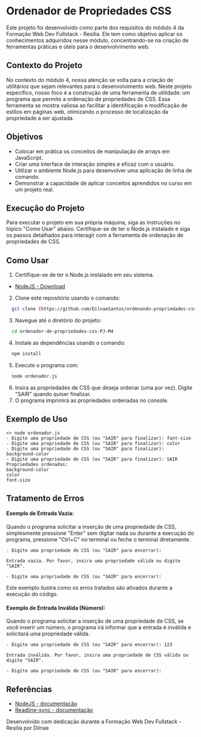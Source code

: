 # Ordenador de Propriedades CSS

Este projeto foi desenvolvido como parte dos requisitos do módulo 4 da Formação Web Dev Fullstack - Resilia. Ele tem como objetivo aplicar os conhecimentos adquiridos nesse módulo, concentrando-se na criação de ferramentas práticas e úteis para o desenvolvimento web.

## Contexto do Projeto

No contexto do módulo 4, nossa atenção se volta para a criação de utilitários que sejam relevantes para o desenvolvimento web. Neste projeto específico, nosso foco é a construção de uma ferramenta de utilidade: um programa que permite a ordenação de propriedades de CSS. Essa ferramenta se mostra valiosa ao facilitar a identificação e modificação de estilos em páginas web, otimizando o processo de localização da propriedade a ser ajustada.

## Objetivos

- Colocar em prática os conceitos de manipulação de arrays em JavaScript.
- Criar uma interface de interação simples e eficaz com o usuário.
- Utilizar o ambiente Node.js para desenvolver uma aplicação de linha de comando.
- Demonstrar a capacidade de aplicar conceitos aprendidos no curso em um projeto real.

## Execução do Projeto

Para executar o projeto em sua própria máquina, siga as instruções no tópico "Como Usar" abaixo. Certifique-se de ter o Node.js instalado e siga os passos detalhados para interagir com a ferramenta de ordenação de propriedades de CSS.

## Como Usar

1. Certifique-se de ter o Node.js instalado em seu sistema.
- [NodeJS - Download](https://nodejs.org/pt-br/download)
   
2. Clone este repositório usando o comando:
```bash
  git clone (https://github.com/DilnaeSantos/ordenando-propriedades-css-PJ-M4.git)
 ```
3. Navegue até o diretório do projeto:
```bash
  cd ordenador-de-propriedades-css-PJ-M4
```

4. Instale as dependências usando o comando:
```bash
  npm install
```
5. Execute o programa com:
```bash
  node ordenador.js
```
6. Insira as propriedades de CSS que deseja ordenar (uma por vez). Digite "SAIR" quando quiser finalizar.
7. O programa imprimirá as propriedades ordenadas no console.


## Exemplo de Uso

```
<> node ordenador.js
- Digite uma propriedade de CSS (ou "SAIR" para finalizar): font-size
- Digite uma propriedade de CSS (ou "SAIR" para finalizar): color
- Digite uma propriedade de CSS (ou "SAIR" para finalizar): background-color
- Digite uma propriedade de CSS (ou "SAIR" para finalizar): SAIR
Propriedades ordenadas:
background-color
color
font-size
```

## Tratamento de Erros

#### Exemplo de Entrada Vazia:

Quando o programa solicitar a inserção de uma propriedade de CSS, simplesmente pressione "Enter" sem digitar nada ou durante a execução do programa, pressione "Ctrl+C" no terminal ou feche o terminal diretamente.

```
- Digite uma propriedade de CSS (ou "SAIR" para encerrar):

Entrada vazia. Por favor, insira uma propriedade válida ou digite "SAIR".

- Digite uma propriedade de CSS (ou "SAIR" para encerrar):   
```

Este exemplo ilustra como os erros tratados são ativados durante a execução do código.

#### Exemplo de Entrada Inválida (Número):

Quando o programa solicitar a inserção de uma propriedade de CSS, se você inserir um número, o programa irá informar que a entrada é inválida e solicitará uma propriedade válida.

```
- Digite uma propriedade de CSS (ou "SAIR" para encerrar): 123

Entrada inválida. Por favor, insira uma propriedade de CSS válida ou digite "SAIR".

- Digite uma propriedade de CSS (ou "SAIR" para encerrar): 
```

## Referências

  - [NodeJS - documentação](https://nodejs.org/en/docs)
  - [Readline-sync - documentação](https://www.npmjs.com/package/readline-sync)

Desenvolvido com dedicação durante a Formação Web Dev Fullstack - Resilia por Dilnae
